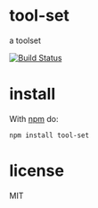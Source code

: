 # tool-set


a toolset

[![Build Status](https://travis-ci.org/ybbjegj/toolset.svg?branch=master)](https://travis-ci.org/ybbjegj/toolset)

# install 

With [npm](https://npmjs.org) do:

```
npm install tool-set
```
# license

MIT
